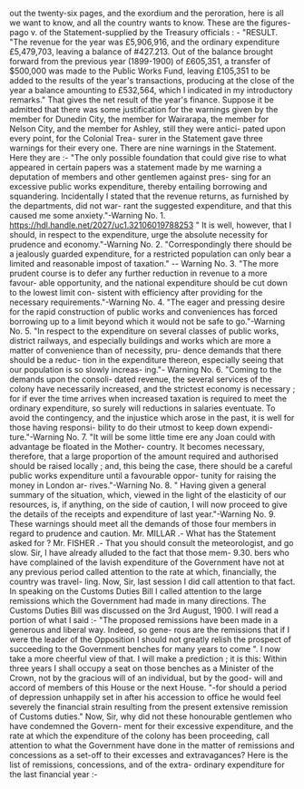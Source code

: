 out the twenty-six pages, and the exordium and the peroration, here is all we want to know, and all the country wants to know. These are the figures-pago v. of the Statement-supplied by the Treasury officials : - "RESULT. "The revenue for the year was £5,906,916, and the ordinary expenditure £5,479,703, leaving a balance of #427.213. Out of the balance brought forward from the previous year (1899-1900) of £605,351, a transfer of $500,000 was made to the Public Works Fund, leaving £105,351 to be added to the results of the year's transactions, producing at the close of the year a balance amounting to £532,564, which I indicated in my introductory remarks." That gives the net result of the year's finance. Suppose it be admitted that there was some justification for the warnings given by the member for Dunedin City, the member for Wairarapa, the member for Nelson City, and the member for Ashley, still they were antici- pated upon every point, for the Colonial Trea- surer in the Statement gave three warnings for their every one. There are nine warnings in the Statement. Here they are :- "The only possible foundation that could give rise to what appeared in certain papers was a statement made by me warning a deputation of members and other gentlemen against pres- sing for an excessive public works expenditure, thereby entailing borrowing and squandering. Incidentally I stated that the revenue returns, as furnished by the departments, did not war- rant the suggested expenditure, and that this caused me some anxiety."-Warning No. 1. https://hdl.handle.net/2027/uc1.32106019788253 " It is well, however, that I should, in respect to the expenditure, urge the absolute necessity for prudence and economy."-Warning No. 2. "Correspondingly there should be a jealously guarded expenditure, for a restricted population can only bear a limited and reasonable impost of taxation." -- Warning No. 3. "The more prudent course is to defer any further reduction in revenue to a more favour- able opportunity, and the national expenditure should be cut down to the lowest limit con- sistent with efficiency after providing for the necessary requirements."-Warning No. 4. "The eager and pressing desire for the rapid construction of public works and conveniences has forced borrowing up to a limit beyond which it would not be safe to go."-Warning No. 5. "In respect to the expenditure on several classes of public works, district railways, and especially buildings and works which are more a matter of convenience than of necessity, pru- dence demands that there should be a reduc- tion in the expenditure thereon, especially seeing that our population is so slowly increas- ing."- Warning No. 6. "Coming to the demands upon the consoli- dated revenue, the several services of the colony have necessarily increased, and the strictest economy is necessary ; for if ever the time arrives when increased taxation is required to meet the ordinary expenditure, so surely will reductions in salaries eventuate. To avoid the contingency, and the injustice which arose in the past, it is well for those having responsi- bility to do their utmost to keep down expendi- ture."-Warning No. 7. "It will be some little time ere any Joan could with advantage be floated in the Mother- country. It becomes necessary, therefore, that a large proportion of the amount required and authorised should be raised locally ; and, this being the case, there should be a careful public works expenditure until a favourable oppor- tunity for raising the money in London ar- rives."-Warning No. 8. " Having given a general summary of the situation, which, viewed in the light of the elasticity of our resources, is, if anything, on the side of caution, I will now proceed to give the details of the receipts and expenditure of last year."-Warning No. 9. These warnings should meet all the demands of those four members in regard to prudence and caution. Mr. MILLAR .- What has the Statement asked for ? Mr. FISHER .- That you should consult the meteorologist, and go slow. Sir, I have already alluded to the fact that those mem- 9.30. bers who have complained of the lavish expenditure of the Government have not at any previous period called attention to the rate at which, financially, the country was travel- ling. Now, Sir, last session I did call attention to that fact. In speaking on the Customs Duties Bill I called attention to the large remissions which the Government had made in many directions. The Customs Duties Bill was discussed on the 3rd August, 1900. I will read a portion of what I said :- "The proposed remissions have been made in a generous and liberal way. Indeed, so gene- rous are the remissions that if I were the leader of the Opposition I should not greatly relish the prospect of succeeding to the Government benches for many years to come ". I now take a more cheerful view of that. I will make a prediction ; it is this: Within three years I shall occupy a seat on those benches as a Minister of the Crown, not by the gracious will of an individual, but by the good- will and accord of members of this House or the next House. "-for should a period of depression unhappily set in after his accession to office he would feel severely the financial strain resulting from the present extensive remission of Customs duties." Now, Sir, why did not these honourable gentlemen who have condemned the Govern- ment for their excessive expenditure, and the rate at which the expenditure of the colony has been proceeding, call attention to what the Government have done in the matter of remissions and concessions as a set-off to their excesses and extravagances? Here is the list of remissions, concessions, and of the extra- ordinary expenditure for the last financial year :- 